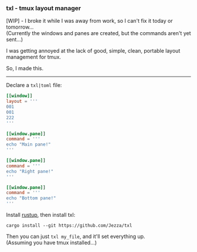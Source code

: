 ### txl - tmux layout manager

[WIP] - I broke it while I was away from work, so I can't fix it today or tomorrow...  
(Currently the windows and panes are created, but the commands aren't yet sent...)

I was getting annoyed at the lack of good,
simple, clean, portable layout management for tmux.

So, I made this.

---

Declare a `txl|toml` file:

```toml
[[window]]
layout = '''
001
001
222
'''

[[window.pane]]
command = '''
echo "Main pane!"
'''

[[window.pane]]
command = '''
echo "Right pane!"
'''

[[window.pane]]
command = '''
echo "Bottom pane!"
'''
```

Install [rustup](https://rustup.rs/), then install txl:

```shell script
cargo install --git https://github.com/Jezza/txl
```

Then you can just `txl my_file`, and it'll set everything up.  
(Assuming you have tmux installed...)



